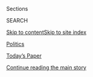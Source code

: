 <div id="app">

<div>

<div class="NYTAppHideMasthead css-zz1s19 e1suatyy0">

<div class="section css-ui9rw0 e1suatyy2">

<div class="css-11hrj97 er09x8g0">

<div class="css-6n7j50">

</div>

<span class="css-1dv1kvn">Sections</span>

<div class="css-10488qs">

<span class="css-1dv1kvn">SEARCH</span>

</div>

[Skip to content](#site-content)[Skip to site
index](#site-index)

</div>

<div id="masthead-section-label" class="css-1fnb9ct eaxe0e00">

[Politics](https://www.nytimes3xbfgragh.onion/section/politics)

</div>

<div class="css-10698na e1huz5gh0">

</div>

</div>

<div id="masthead-bar-one" class="section hasLinks css-15hmgas e1csuq9d3">

<div class="css-uqyvli e1csuq9d0">

</div>

<div class="css-1uqjmks e1csuq9d1">

</div>

<div class="css-9e9ivx">

[](https://myaccount.nytimes3xbfgragh.onion/auth/login?response_type=cookie&client_id=vi)

</div>

<div class="css-1bvtpon e1csuq9d2">

[Today’s Paper](https://www.nytimes3xbfgragh.onion/section/todayspaper)

</div>

</div>

</div>

</div>

<div data-aria-hidden="false">

<div id="site-content" data-role="main">

<div id="top-wrapper" class="css-15p45cc eaca97t0" type="top">

<div id="top-slug" class="css-19x0jxb eaca97t1" hidden="">

Advertisement

</div>

[Continue reading the main
story](#after-top)

<div class="ad top-wrapper" style="text-align:center;height:100%;display:block;min-height:90px">

<div id="top" class="place-ad" data-position="top" data-size-key="top">

</div>

</div>

<div id="after-top">

</div>

</div>

<div id="collection-2020-election" class="section css-15h4p1b e9abtgs0">

<div class="css-1j21atc e1svk9qx1">

<div class="css-fmiefx e1svk9qx2">

<div class="css-1hk7r2m eu54l5x0">

<div id="sponsor-wrapper" class="css-7a1pgi eaca97t0" type="sponsor" hidden="">

<div id="sponsor-slug" class="css-1l4mleb eaca97t1" hidden="">

Supported by

</div>

[Continue reading the main
story](#after-sponsor)

<div id="sponsor" class="ad sponsor-wrapper" style="text-align:left;height:100%;display:block">

</div>

<div id="after-sponsor">

</div>

</div>

</div>

### <span class="css-5xm8y ezz4tcd1">[U.S.](/section/us)</span>

</div>

<div class="css-nfcc9b e1svk9qx3">

<div class="css-zpl4ow e1svk9qx7">

![avatar](https://static01.graylady3jvrrxbe.onion/images/2019/05/20/us/politics/2020collection-page/2020collection-page-thumbLarge.jpg)

</div>

<div class="css-vl9dhg e1svk9qx5">

<div class="css-1nrhkj6 e1svk9qx6">

# Election 2020

<div class="follow-button-placeholder" data-collection-id="">

</div>

<div class="css-d8bdto" data-role="toolbar" data-aria-label="Social Media Share buttons, Save button, and Comments Panel with current comment count" data-testid="share-tools">

  - 
  - 
  - 
  - 
    
    <div class="css-6n7j50">
    
    </div>

</div>

</div>

## <span>Read the latest on the 2020 election, including coverage of President Donald Trump and Joe Biden</span>

</div>

</div>

## <span>Read the latest on the 2020 election, including coverage of President Donald Trump and Joe Biden</span>

<div id="subheader-wrapper" class="css-1kieyps eaca97t0" type="subheader">

<div id="subheader-slug" class="css-1tag3rd eaca97t1">

Advertisement

</div>

[Continue reading the main
story](#after-subheader)

<div id="subheader" class="ad subheader-wrapper" style="text-align:center;height:100%;display:block">

</div>

<div id="after-subheader">

</div>

</div>

</div>

<div class="css-6knu33 eoqylgt0">

<div class="supplemental-header">

<div class="module-body">

<div id="STYLN_menu_election_live" class="section interactive-content interactive-size-medium css-1ufzkuw" data-id="100000006700124">

<div class="css-17ih8de interactive-body" data-sourceid="100000006700124">

<div class="nytslm_innerContainer">

<div class="nytslm_title">

</div>

  - 
    
    <div id="live_container" class="nytslm_li_loud">
    
    <div id="live" class="nytslm_li_live_loud">
    
    </div>
    
    [Latest
    Results](https://www.nytimes3xbfgragh.onion/interactive/2020/08/04/us/elections/results-arizona-kansas-michigan-missouri-primaries.html)
    
    </div>

  - 
    
    <div id="default_container" class="nytslm_li_loud">
    
    <div id="default" class="nytslm_li_default_loud">
    
    </div>
    
    [Biden’s V.P.
    Search](https://www.nytimes3xbfgragh.onion/article/biden-vice-president-2020.html)
    
    </div>

  - 
    
    <div id="default_container" class="nytslm_li_loud">
    
    <div id="default" class="nytslm_li_default_loud">
    
    </div>
    
    [Map of
    Donations](https://www.nytimes3xbfgragh.onion/interactive/2020/07/24/us/politics/trump-biden-campaign-donors.html)
    
    </div>

  - 
    
    <div id="default_container" class="nytslm_li_loud">
    
    <div id="default" class="nytslm_li_default_loud">
    
    </div>
    
    [Delegate
    Count](https://www.nytimes3xbfgragh.onion/interactive/2020/us/elections/delegate-count-primary-results.html)
    
    </div>

  - 
    
    <div id="default_container" class="nytslm_li_loud">
    
    <div id="default" class="nytslm_li_default_loud">
    
    </div>
    
    [The
    Candidates](https://www.nytimes3xbfgragh.onion/interactive/2019/us/politics/2020-presidential-candidates.html)
    
    </div>

  - 
    
    <div id="default_container" class="nytslm_li_loud">
    
    <div id="default" class="nytslm_li_default_loud">
    
    </div>
    
    [Politics
    Newsletter](https://www.nytimes3xbfgragh.onion/newsletters/politics)
    
    </div>

</div>

</div>

</div>

</div>

</div>

<div class="supplemental-header">

<div class="module-body">

<div id="2020-landing-embed-vi" class="section interactive-content interactive-size-medium css-o2xxmf" data-id="100000006789237">

<div class="css-17ih8de interactive-body" data-sourceid="100000006789237">

<div id="2020-header" class="g-story g-freebird g-max-limit" data-preview-slug="2019-03-10-vi-freebird">

<div class="wrapper">

<div class="top-wrapper">

# Our Guide to the 2020 Election

</div>

<div class="content-wrapper">

<div class="bullet-wrapper">

<div class="bullet">

### The Latest

Kris Kobach, a polarizing figure in Kansas politics, [lost the
Republican Senate primary
there](https://www.nytimes3xbfgragh.onion/2020/08/04/us/politics/kobach-tlaib.html),
relieving G.O.P. officials who feared he could jeopardize a safe red
seat.

</div>

<div class="bullet">

### Biden’s V.P. Search

[Here are 13
women](https://www.nytimes3xbfgragh.onion/article/biden-vice-president-2020.html)
who have been under consideration to be Joe Biden’s running mate, and
why each might be chosen — and might not be.

Last updated Aug. 4,
2020

</div>

</div>

<div class="candidate-wrapper">

### [Meet the](https://www.nytimes3xbfgragh.onion/interactive/2019/us/politics/2020-presidential-candidates.html)[C](https://www.nytimes3xbfgragh.onion/interactive/2019/us/politics/2020-presidential-candidates.html)[andidates](https://www.nytimes3xbfgragh.onion/interactive/2019/us/politics/2020-presidential-candidates.html) »

Learn more about the presidential
contenders.

<div class="candidates">

<div class="candidate">

[](https://www.nytimes3xbfgragh.onion/interactive/2020/us/elections/joe-biden.html)

<div class="headshot-wrapper" style="background:#1a80c4; ">

![](https://static01.graylady3jvrrxbe.onion/newsgraphics/2019/10/24/2020-landing-page/603bb89344a26f1184f8f99841f32139d47262ef/headshots/biden.png)

</div>

Joe
Biden

Democrat

</div>

<div class="candidate">

[](https://www.nytimes3xbfgragh.onion/interactive/2020/us/elections/donald-trump.html)

<div class="headshot-wrapper" style="background:#cf222c; ">

![](https://static01.graylady3jvrrxbe.onion/newsgraphics/2019/10/24/2020-landing-page/603bb89344a26f1184f8f99841f32139d47262ef/headshots/trump.png)

</div>

Donald
Trump

Republican

</div>

</div>

</div>

</div>

</div>

</div>

</div>

</div>

</div>

</div>

</div>

<div class="css-1x7j1fu ekkqrpp0">

<div id="collection-highlights-container" class="section css-18l1u7x e46isfb1">

<div class="css-gfgt40 ekkqrpp1">

## Highlights

<div class="css-apvlfc">

1.  ![<span class="css-1nk1g0h e1oaj3zl2"><span class="css-1dv1kvn">Credit</span>Travis
    Heying/The Wichita Eagle, via Associated
    Press</span>](https://static01.graylady3jvrrxbe.onion/images/2020/08/04/us/politics/04election-ledeall-marshall-sub/04election-ledeall-marshall-sub-videoLarge.jpg)
    
    <div class="css-10wtrbd">
    
    <div class="css-1hyfx7x">
    
    [![](https://static01.graylady3jvrrxbe.onion/images/2020/08/04/us/politics/04election-ledeall-marshall-sub/04election-ledeall-marshall-sub-thumbStandard.jpg)](/2020/08/04/us/politics/kobach-tlaib.html)
    
    </div>
    
    ## [Kris Kobach Loses Kansas Senate Primary, Easing Republican Worries](/2020/08/04/us/politics/kobach-tlaib.html)
    
    In Missouri, Cori Bush, a progressive activist, upset the 10-term
    incumbent William Lacy Clay Jr., marking another major step forward
    for the progressive movement in its bid to threaten centrist
    officials.
    
    <span class="css-me3p27"></span><span class="css-1dydysp e4e4i5l3"></span><span class="css-9voj2j">By
    <span class="css-1baulvz" itemprop="name">Astead W. Herndon</span>
    and <span class="css-1baulvz last-byline" itemprop="name">Katie
    Glueck</span></span>
    
    </div>

2.  ![<span class="css-1nk1g0h e1oaj3zl2"><span class="css-1dv1kvn">Credit</span>Michael
    B. Thomas/Getty
    Images</span>](https://static01.graylady3jvrrxbe.onion/images/2020/08/04/us/politics/04dc-missouri/04dc-missouri-videoLarge.jpg)
    
    <div class="css-10wtrbd">
    
    <div class="css-1hyfx7x">
    
    [![](https://static01.graylady3jvrrxbe.onion/images/2020/08/04/us/politics/04dc-missouri/04dc-missouri-thumbStandard.jpg)](/2020/08/05/us/politics/cori-bush-missouri-william-lacy-clay.html)
    
    </div>
    
    ## [Cori Bush Defeats William Lacy Clay in a Show of Progressive Might](/2020/08/05/us/politics/cori-bush-missouri-william-lacy-clay.html)
    
    The upset of the veteran congressman from St. Louis sent tremors
    though the Democratic establishment in Missouri and Washington,
    D.C.
    
    <span class="css-me3p27"></span><span class="css-1dydysp e4e4i5l3"></span><span class="css-9voj2j">By
    <span class="css-1baulvz last-byline" itemprop="name">Nicholas
    Fandos</span></span>
    
    </div>

<!-- end list -->

1.  ![<span class="css-1nk1g0h e1oaj3zl2"><span class="css-1dv1kvn">Credit</span>Anna
    Moneymaker for The New York
    Times</span>](https://static01.graylady3jvrrxbe.onion/images/2020/08/03/us/politics/03bass1/merlin_175261452_1fcbd46a-2ce4-48e4-a5ec-fa29f351163d-videoLarge.jpg)
    
    <div class="css-10wtrbd">
    
    ## [From Outsider to Insider: Karen Bass’s Unexpected Journey to Power](/2020/08/04/us/politics/karen-bass-vice-president-biden.html)
    
    <div class="css-1s9ra41">
    
    [![](https://static01.graylady3jvrrxbe.onion/images/2020/08/03/us/politics/03bass1/03bass1-thumbLarge.jpg)](/2020/08/04/us/politics/karen-bass-vice-president-biden.html)
    
    </div>
    
    At every step in her political career, the California congresswoman
    had to be coaxed to run for a higher office. Now she’s a top
    contender to be Joe Biden’s running
    mate.
    
    <span class="css-me3p27"></span><span class="css-1dydysp e4e4i5l3"></span><span class="css-9voj2j">By
    <span class="css-1baulvz" itemprop="name">Adam Nagourney</span> and
    <span class="css-1baulvz last-byline" itemprop="name">Jennifer
    Medina</span></span>
    
    </div>

2.  ![<span class="css-1nk1g0h e1oaj3zl2"><span class="css-1dv1kvn">Credit</span>Randall
    Hill/Reuters</span>](https://static01.graylady3jvrrxbe.onion/images/2020/08/04/us/politics/04KANYE/merlin_174748251_b5592810-884e-4313-95a3-a327a0a3c5a3-videoLarge.jpg)
    
    <div class="css-10wtrbd">
    
    ## [Republicans Aid Kanye West’s Bid to Get on the 2020 Ballot](/2020/08/04/us/politics/kanye-west-president-republicans.html)
    
    <div class="css-1s9ra41">
    
    [![](https://static01.graylady3jvrrxbe.onion/images/2020/08/04/us/politics/04KANYE/04KANYE-thumbLarge.jpg)](/2020/08/04/us/politics/kanye-west-president-republicans.html)
    
    </div>
    
    At least four people involved in the effort to get Kanye West’s name
    before voters in several states have G.O.P. connections, renewing
    questions about the aim of his campaign.
    
    <span class="css-me3p27"></span>
    
    </div>

</div>

</div>

</div>

<div id="mid1-wrapper" class="css-1mn4oms eaca97t0" type="rank">

<div id="mid1-slug" class="css-1tag3rd eaca97t1">

Advertisement

</div>

[Continue reading the main
story](#after-mid1)

<div id="mid1" class="ad mid1-wrapper" style="text-align:center;height:100%;display:block">

</div>

<div id="after-mid1">

</div>

</div>

</div>

<div class="css-185go5a e1o5byef0">

<div class="css-15cbhtu">

  - [Latest](#stream-panel)
  - <span class="css-6n7j50">Search</span>
    <div class="control">
    <div class="label-container css-1dv1kvn">
    Search
    </div>
    <div class="css-wm4t3d">
    **<span id="clear-search-input" class="css-1dv1kvn">Clear this text
    input</span>
    </div>
    </div>
    <span class="css-1iovbfw"></span>

<div id="stream-panel" class="section css-8msx5b e1jz0cab1">

<div class="css-13mho3u">

1.  
    
    <div class="css-1cp3ece">
    
    <div class="css-1l4spti">
    
    [](/interactive/2020/08/04/us/elections/results-arizona-house-district-4-primary-election.html)
    
    <div class="css-79elbk">
    
    ![](https://static01.graylady3jvrrxbe.onion/images/2020/08/04/us/politics/arizona-standard/arizona-standard-thumbWide.jpg?quality=75&auto=webp&disable=upscale)
    
    </div>
    
    ## Arizona Primary Election Results: Fourth Congressional District
    
    <div class="css-1nqbnmb ea5icrr0">
    
    </div>
    
    </div>
    
    <div class="css-1lc2l26 e1xfvim33">
    
    </div>
    
    </div>

2.  
    
    <div class="css-1cp3ece">
    
    <div class="css-1l4spti">
    
    [](/interactive/2020/08/04/us/elections/results-michigan-primary-elections.html)
    
    <div class="css-79elbk">
    
    ![](https://static01.graylady3jvrrxbe.onion/images/2020/08/04/us/politics/michigan-standard/michigan-standard-thumbWide.jpg?quality=75&auto=webp&disable=upscale)
    
    </div>
    
    ## Live: Michigan State Primary Election Results 2020
    
    <div class="css-1nqbnmb ea5icrr0">
    
    </div>
    
    </div>
    
    <div class="css-1lc2l26 e1xfvim33">
    
    </div>
    
    </div>

3.  
    
    <div class="css-1cp3ece">
    
    <div class="css-1l4spti">
    
    [](/interactive/2020/08/04/us/elections/results-arizona-house-district-8-primary-election.html)
    
    <div class="css-79elbk">
    
    ![](https://static01.graylady3jvrrxbe.onion/images/2020/08/04/us/politics/arizona-standard/arizona-standard-thumbWide.jpg?quality=75&auto=webp&disable=upscale)
    
    </div>
    
    ## Arizona Primary Election Results: Eighth Congressional District
    
    <div class="css-1nqbnmb ea5icrr0">
    
    </div>
    
    </div>
    
    <div class="css-1lc2l26 e1xfvim33">
    
    </div>
    
    </div>

4.  
    
    <div class="css-1cp3ece">
    
    <div class="css-1l4spti">
    
    [](/interactive/2020/08/04/us/elections/results-michigan-house-district-10-primary-election.html)
    
    <div class="css-79elbk">
    
    ![](https://static01.graylady3jvrrxbe.onion/images/2020/08/04/us/politics/michigan-standard/michigan-standard-thumbWide.jpg?quality=75&auto=webp&disable=upscale)
    
    </div>
    
    ## Michigan Primary Election Results: 10th Congressional District
    
    <div class="css-1nqbnmb ea5icrr0">
    
    </div>
    
    </div>
    
    <div class="css-1lc2l26 e1xfvim33">
    
    </div>
    
    </div>

5.  
    
    <div class="css-1cp3ece">
    
    <div class="css-1l4spti">
    
    [](/interactive/2020/08/04/us/elections/results-michigan-house-district-13-primary-election.html)
    
    <div class="css-79elbk">
    
    ![](https://static01.graylady3jvrrxbe.onion/images/2020/08/04/us/politics/michigan-standard/michigan-standard-thumbWide.jpg?quality=75&auto=webp&disable=upscale)
    
    </div>
    
    ## Michigan Primary Election Results: 13th Congressional District
    
    <div class="css-1nqbnmb ea5icrr0">
    
    </div>
    
    </div>
    
    <div class="css-1lc2l26 e1xfvim33">
    
    </div>
    
    </div>

6.  
    
    <div class="css-1cp3ece">
    
    <div class="css-1l4spti">
    
    [](/interactive/2020/08/04/us/elections/results-michigan-house-district-11-primary-election.html)
    
    <div class="css-79elbk">
    
    ![](https://static01.graylady3jvrrxbe.onion/images/2020/08/04/us/politics/michigan-standard/michigan-standard-thumbWide.jpg?quality=75&auto=webp&disable=upscale)
    
    </div>
    
    ## Michigan Primary Election Results: 11th Congressional District
    
    <div class="css-1nqbnmb ea5icrr0">
    
    </div>
    
    </div>
    
    <div class="css-1lc2l26 e1xfvim33">
    
    </div>
    
    </div>

7.  
    
    <div class="css-1cp3ece">
    
    <div class="css-1l4spti">
    
    [](/interactive/2020/08/04/us/elections/results-arizona-house-district-2-primary-election.html)
    
    <div class="css-79elbk">
    
    ![](https://static01.graylady3jvrrxbe.onion/images/2020/08/04/us/politics/arizona-standard/arizona-standard-thumbWide.jpg?quality=75&auto=webp&disable=upscale)
    
    </div>
    
    ## Arizona Primary Election Results: Second Congressional District
    
    <div class="css-1nqbnmb ea5icrr0">
    
    </div>
    
    </div>
    
    <div class="css-1lc2l26 e1xfvim33">
    
    </div>
    
    </div>

8.  
    
    <div class="css-1cp3ece">
    
    <div class="css-1l4spti">
    
    [](/interactive/2020/08/04/us/elections/results-arizona-primary-elections.html)
    
    <div class="css-79elbk">
    
    ![](https://static01.graylady3jvrrxbe.onion/images/2020/08/04/us/politics/arizona-standard/arizona-standard-thumbWide.jpg?quality=75&auto=webp&disable=upscale)
    
    </div>
    
    ## Live: Arizona State Primary Election Results 2020
    
    <div class="css-1nqbnmb ea5icrr0">
    
    </div>
    
    </div>
    
    <div class="css-1lc2l26 e1xfvim33">
    
    </div>
    
    </div>

9.  
    
    <div class="css-1cp3ece">
    
    <div class="css-1l4spti">
    
    [](/interactive/2020/08/04/us/elections/results-washington-house-district-5-primary-election.html)
    
    <div class="css-79elbk">
    
    ![](https://static01.graylady3jvrrxbe.onion/images/2020/08/04/us/politics/washington-standard/washington-standard-thumbWide.jpg?quality=75&auto=webp&disable=upscale)
    
    </div>
    
    ## Washington Primary Election Results: Fifth Congressional District
    
    <div class="css-1nqbnmb ea5icrr0">
    
    </div>
    
    </div>
    
    <div class="css-1lc2l26 e1xfvim33">
    
    </div>
    
    </div>

10. 
    
    <div class="css-1cp3ece">
    
    <div class="css-1l4spti">
    
    [](/interactive/2020/08/04/us/elections/results-missouri-house-district-1-primary-election.html)
    
    <div class="css-79elbk">
    
    ![](https://static01.graylady3jvrrxbe.onion/images/2020/08/04/us/politics/missouri-standard/missouri-standard-thumbWide.jpg?quality=75&auto=webp&disable=upscale)
    
    </div>
    
    ## Missouri Primary Election Results: First Congressional District
    
    <div class="css-1nqbnmb ea5icrr0">
    
    </div>
    
    </div>
    
    <div class="css-1lc2l26 e1xfvim33">
    
    </div>
    
    </div>

<div class="css-13mho3u">

<div class="css-1t62hi8">

<div class="css-1stvaey">

Show
More

<div>

<div style="border:0;clip:rect(0 0 0 0);height:1px;margin:-1px;overflow:hidden;white-space:nowrap;padding:0;width:1px;position:absolute" data-role="log" data-aria-live="assertive">

</div>

<div style="border:0;clip:rect(0 0 0 0);height:1px;margin:-1px;overflow:hidden;white-space:nowrap;padding:0;width:1px;position:absolute" data-role="log" data-aria-live="assertive">

</div>

<div style="border:0;clip:rect(0 0 0 0);height:1px;margin:-1px;overflow:hidden;white-space:nowrap;padding:0;width:1px;position:absolute" data-role="log" data-aria-live="polite">

</div>

<div style="border:0;clip:rect(0 0 0 0);height:1px;margin:-1px;overflow:hidden;white-space:nowrap;padding:0;width:1px;position:absolute" data-role="log" data-aria-live="polite">

</div>

</div>

</div>

</div>

</div>

</div>

<div class="css-g6hk37 supplemental">

<div id="mid2-wrapper" class="css-10wkyv7 eaca97t0" type="lede">

<div id="mid2-slug" class="css-1tag3rd eaca97t1">

Advertisement

</div>

[Continue reading the main
story](#after-mid2)

<div id="mid2" class="ad mid2-wrapper" style="text-align:center;height:100%;display:block;min-height:250px">

</div>

<div id="after-mid2">

</div>

</div>

## The On Politics Newsletter

<div class="css-hftqp3">

A daily newsletter exploring the people, issues and ideas reshaping our
political world.

</div>

[SIGN UP](/newsletters/signup/CN)

<div id="mktg-wrapper" class="css-oxle51 eaca97t0" type="mktg">

<div id="mktg-slug" class="css-1tag3rd eaca97t1">

Advertisement

</div>

[Continue reading the main
story](#after-mktg)

<div id="mktg" class="ad mktg-wrapper" style="text-align:center;height:100%;display:block">

</div>

<div id="after-mktg">

</div>

</div>

## Follow Us

<div class="module-body">

  - [**<span data-aria-hidden="true">nytpolitics</span><span class="css-1dv1kvn">twitter
    page for
    nytpolitics</span>](https://twitter.com/nytpolitics)
  - [**<span data-aria-hidden="true">nytpolitics</span><span class="css-1dv1kvn">facebook
    page for
    nytpolitics</span>](https://www.facebookcorewwwi.onion/nytpolitics)

</div>

</div>

</div>

</div>

</div>

</div>

</div>

## Site Index

<div>

</div>

## Site Information Navigation

  - [© <span>2020</span> <span>The New York Times
    Company</span>](https://help.nytimes3xbfgragh.onion/hc/en-us/articles/115014792127-Copyright-notice)

<!-- end list -->

  - [NYTCo](https://www.nytco.com/)
  - [Contact
    Us](https://help.nytimes3xbfgragh.onion/hc/en-us/articles/115015385887-Contact-Us)
  - [Work with us](https://www.nytco.com/careers/)
  - [Advertise](https://nytmediakit.com/)
  - [T Brand Studio](http://www.tbrandstudio.com/)
  - [Your Ad
    Choices](https://www.nytimes3xbfgragh.onion/privacy/cookie-policy#how-do-i-manage-trackers)
  - [Privacy](https://www.nytimes3xbfgragh.onion/privacy)
  - [Terms of
    Service](https://help.nytimes3xbfgragh.onion/hc/en-us/articles/115014893428-Terms-of-service)
  - [Terms of
    Sale](https://help.nytimes3xbfgragh.onion/hc/en-us/articles/115014893968-Terms-of-sale)
  - [Site
    Map](https://spiderbites.nytimes3xbfgragh.onion)
  - [Help](https://help.nytimes3xbfgragh.onion/hc/en-us)
  - [Subscriptions](https://www.nytimes3xbfgragh.onion/subscription?campaignId=37WXW)

</div>

</div>
